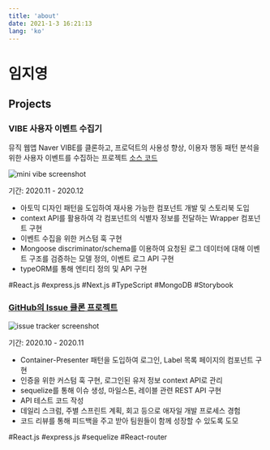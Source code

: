 ```yaml
---
title: 'about'
date: 2021-1-3 16:21:13
lang: 'ko'
---
```


# 임지영

## Projects

### VIBE 사용자 이벤트 수집기

뮤직 웹앱 Naver VIBE를 클론하고, 프로덕트의 사용성 향상, 이용자 행동 패턴 분석을 위한 사용자 이벤트를 수집하는 프로젝트
[소스 코드](https://class101.net/ko/shortforms/65a6637dad9e233e3fc59209)

![mini vibe screenshot](https://imgur.com/VJiOi6W.png)

기간: 2020.11 - 2020.12
- 아토믹 디자인 패턴을 도입하여 재사용 가능한 컴포넌트 개발 및 스토리북 도입
- context API를 활용하여 각 컴포넌트의 식별자 정보를 전달하는 Wrapper 컴포넌트 구현
- 이벤트 수집을 위한 커스텀 훅 구현
- Mongoose discriminator/schema를 이용하여 요청된 로그 데이터에 대해 이벤트 구조를 검증하는 모델 정의, 이벤트 로그 API 구현
- typeORM를 통해 엔티티 정의 및 API 구현

#React.js #express.js #Next.js #TypeScript #MongoDB #Storybook


### [GitHub의 Issue 클론 프로젝트](https://github.com/YimJiYoung/IssueTracker-22)

![issue tracker screenshot](https://i.imgur.com/C8b5Db4.png)

기간: 2020.10 - 2020.11
- Container-Presenter 패턴을 도입하여 로그인, Label 목록 페이지의 컴포넌트 구현
- 인증을 위한 커스텀 훅 구현, 로그인된 유저 정보 context API로 관리
- sequelize를 통해 이슈 생성, 마일스톤, 레이블 관련 REST API 구현
- API 테스트 코드 작성
- 데일리 스크럼, 주별 스프린트 계획, 회고 등으로 애자일 개발 프로세스 경험
- 코드 리뷰를 통해 피드백을 주고 받아 팀원들이 함께 성장할 수 있도록 도모

#React.js #express.js #sequelize #React-router 